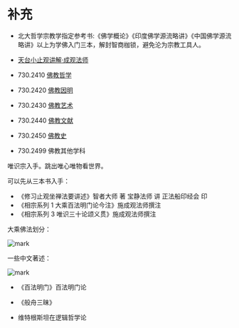 # 补充



- 北大哲学宗教学指定参考书:《佛学概论》《印度佛学源流略讲》《中国佛学源流略讲》以上为学佛入门三本，解封智商枷锁，避免沦为宗教工具人。



- [天台小止观讲解·成观法师](http://read.goodweb.net.cn/news/news_more.asp?lm2=1743&open=_blank&tj=0&hot=0)



- 730.2410 [佛教哲学](https://zh.wikipedia.org/w/index.php?title=佛教哲学&action=edit&redlink=1)
- 730.2420 [佛教因明](https://zh.wikipedia.org/w/index.php?title=佛教因明&action=edit&redlink=1)
- 730.2430 [佛教艺术](https://zh.wikipedia.org/wiki/佛教藝術)
- 730.2440 [佛教文献](https://zh.wikipedia.org/w/index.php?title=佛教文献&action=edit&redlink=1)
- 730.2450 [佛教史](https://zh.wikipedia.org/wiki/佛教史)
- 730.2499 佛教其他学科





唯识宗入手。跳出唯心唯物看世界。

可以先从三本书入手：

- 《修习止观坐禅法要讲述》智者大师 著 宝静法师 讲 正法船印经会 印
- 《相宗系列 1 大乘百法明门论今注》施成观法师撰注
- 《相宗系列 3 唯识三十论颂义贯》施成观法师撰注

大乘佛法划分：

![mark](http://images.iterate.site/blog/image/20191213/gv4GhtRkMP5C.png?imageslim)

一些中文著述：

![mark](http://images.iterate.site/blog/image/20191213/IzVxwwPvx8om.png?imageslim)




- 《百法明门》百法明门论
- 《般舟三昧》


- 维特根斯坦在逻辑哲学论